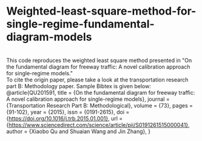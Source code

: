 # Weighted-least-square-method-for-single-regime-fundamental-diagram-models
<br> This code reproduces the weighted least square method presented in "On the fundamental diagram for freeway traffic: A novel calibration approach for single-regime models."
<br> To cite the origin paper, please take a look at the transportation research part B: Methodology paper. Sample Bibtex is given below:
@article{QU201591,
title = {On the fundamental diagram for freeway traffic: A novel calibration approach for single-regime models},
journal = {Transportation Research Part B: Methodological},
volume = {73},
pages = {91-102},
year = {2015},
issn = {0191-2615},
doi = {https://doi.org/10.1016/j.trb.2015.01.001},
url = {https://www.sciencedirect.com/science/article/pii/S0191261515000041},
author = {Xiaobo Qu and Shuaian Wang and Jin Zhang},
}
